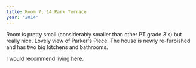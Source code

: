 ```yaml
---
title: Room 7, 14 Park Terrace
year: '2014'
---
```


Room is pretty small (considerably smaller than other PT grade 3's) but really nice. Lovely view of Parker's Piece. The house is newly re-furbished and has two big kitchens and bathrooms. 

I would recommend living here.